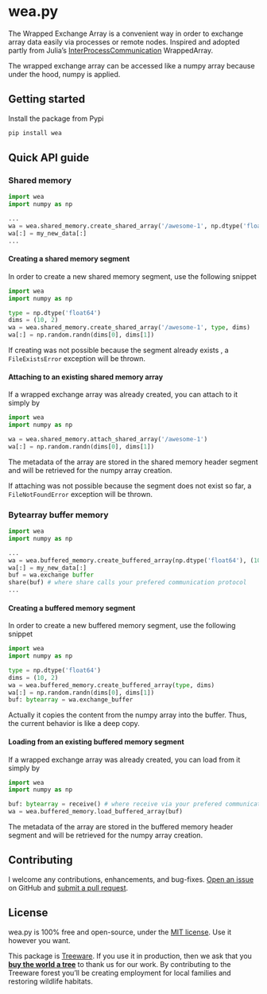 # wea.py

The Wrapped Exchange Array is a convenient way in order to exchange array data easily via processes or remote nodes. Inspired and adopted partly from Julia’s [InterProcessCommunication](https://github.com/emmt/InterProcessCommunication.jl) WrappedArray.

The wrapped exchange array can be accessed like a numpy array because under the hood, numpy is applied.

## Getting started

Install the package from Pypi

```bash
pip install wea
```

## Quick API guide

### Shared memory

```python
import wea
import numpy as np

...
wa = wea.shared_memory.create_shared_array('/awesome-1', np.dtype('float64'), (10, 2))
wa[:] = my_new_data[:]
...
```

#### Creating a shared memory segment

In order to create a new shared memory segment, use the following snippet

```python
import wea
import numpy as np

type = np.dtype('float64')
dims = (10, 2)
wa = wea.shared_memory.create_shared_array('/awesome-1', type, dims)
wa[:] = np.random.randn(dims[0], dims[1])
```

If creating was not possible because the segment already exists , a `FileExistsError` exception will be thrown.

#### Attaching to an existing shared memory array

If a wrapped exchange array was already created, you can attach to it simply by

```python
import wea
import numpy as np

wa = wea.shared_memory.attach_shared_array('/awesome-1')
wa[:] = np.random.randn(dims[0], dims[1])
```

The metadata of the array are stored in the shared memory header segment and will be retrieved for the numpy array creation.

If attaching was not possible because the segment does not exist so far, a `FileNotFoundError` exception will be thrown.

### Bytearray buffer memory

```python
import wea
import numpy as np

...
wa = wea.buffered_memory.create_buffered_array(np.dtype('float64'), (10, 2))
wa[:] = my_new_data[:]
buf = wa.exchange buffer
share(buf) # where share calls your prefered communication protocol
...
```

#### Creating a buffered memory segment

In order to create a new buffered memory segment, use the following snippet

```python
import wea
import numpy as np

type = np.dtype('float64')
dims = (10, 2)
wa = wea.buffered_memory.create_buffered_array(type, dims)
wa[:] = np.random.randn(dims[0], dims[1])
buf: bytearray = wa.exchange_buffer
```

Actually it copies the content from the numpy array into the buffer. Thus, the current behavior is like a deep copy.

#### Loading from an existing buffered memory segment

If a wrapped exchange array was already created, you can load from it simply by

```python
import wea
import numpy as np

buf: bytearray = receive() # where receive via your prefered communication protocol
wa = wea.buffered_memory.load_buffered_array(buf)
```

The metadata of the array are stored in the buffered memory header segment and will be retrieved for the numpy array creation.

## Contributing

I welcome any contributions, enhancements, and bug-fixes.  [Open an issue](https://github.com/casabre/wea.py/issues) on GitHub and [submit a pull request](https://github.com/casabre/wea.py/pulls).

## License

wea.py is 100% free and open-source, under the [MIT license](LICENSE). Use it however you want.

This package is [Treeware](http://treeware.earth). If you use it in production, then we ask that you [**buy the world a tree**](https://plant.treeware.earth/casabre/wea.py) to thank us for our work. By contributing to the Treeware forest you’ll be creating employment for local families and restoring wildlife habitats.
